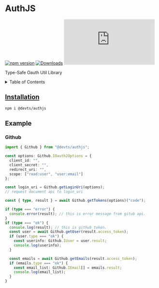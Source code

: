 # AuthJS

[![npm version](https://img.shields.io/npm/v/@devts%2Fauthjs.svg)](https://www.npmjs.com/package/@devts/authjs)
[![Downloads](https://img.shields.io/npm/dm/@devts%2Fauthjs.svg?logo=npm)](https://www.npmjs.com/package/@devts/authjs)
[![type-coverage](https://img.shields.io/badge/dynamic/json.svg?label=type%20coverage&color=brightgreen&prefix=%E2%89%A5&suffix=%&query=$.typeCoverage.atLeast&uri=https%3A%2F%2Fraw.githubusercontent.com%2Findustriously%2Fauthjs%2Fmain%2Fpackage.json)](https://github.com/industriously/authjs/actions/workflows/type_report.yml)

Type-Safe Oauth Util Library

<details>
  <summary>Table of Contents</summary>
  <ol>
    <li><a href="#installation">Installation</a></li>
    <li><a href="#example">example</a>
      <ul>
        <li><a href="#github">github</li>
      </ul>
    </li>
  </ol>
</details>

<!-- INSTALLATION -->

## Installation

```sh
npm i @devts/authjs
```

<!-- EXAMPLE -->

## Example

### Github

```typescript
import { Github } from "@devts/authjs";

const options: Github.IOauth2Options = {
  client_id: "",
  client_secret: "",
  redirect_uri: "",
  scope: ["read:user", "user:email"]
};

const login_uri = Github.getLoginUri(options);
// request document api to login_uri

const { type, result } = await Github.getTokens(options)("code");

if (type === "error") {
  console.error(result); // this is error message from gitub api.
}
if (type === "ok") {
  console.log(result); // this is github token.
  const user = await Github.getUser(result.access_token);
  if (user.type === "ok") {
    const userinfo: Github.IUser = user.result;
    console.log(userinfo);
  }

  const emails = await Github.getEmails(result.access_token);
  if (emails.type === "ok") {
    const email_list: Github.IEmail[] = emails.result;
    console.log(email_list);
  }
}
```
